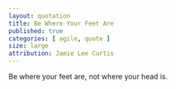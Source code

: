 ```yaml
---
layout: quotation
title: Be Where Your Feet Are
published: true
categories: [ agile, quote ]
size: large
attribution: Jamie Lee Curtis
---
```


Be where your feet are, not where your head is.
